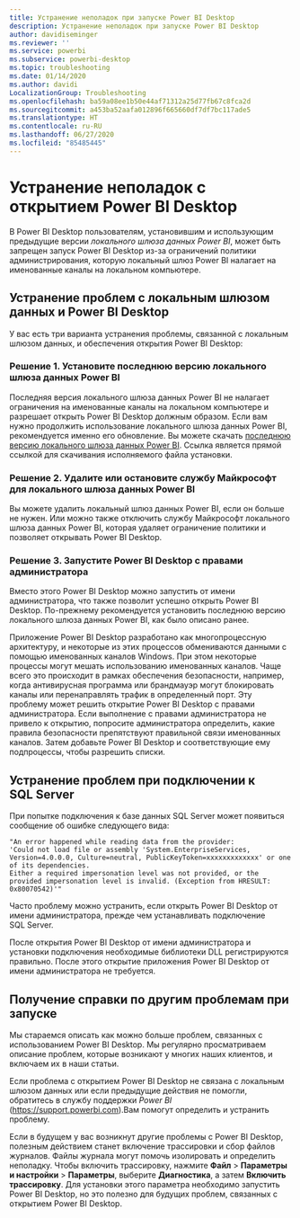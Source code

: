 ```yaml
---
title: Устранение неполадок при запуске Power BI Desktop
description: Устранение неполадок при запуске Power BI Desktop
author: davidiseminger
ms.reviewer: ''
ms.service: powerbi
ms.subservice: powerbi-desktop
ms.topic: troubleshooting
ms.date: 01/14/2020
ms.author: davidi
LocalizationGroup: Troubleshooting
ms.openlocfilehash: ba59a08ee1b50e44af71312a25d77fb67c8fca2d
ms.sourcegitcommit: a453ba52aafa012896f665660df7df7bc117ade5
ms.translationtype: HT
ms.contentlocale: ru-RU
ms.lasthandoff: 06/27/2020
ms.locfileid: "85485445"
---
```

# <a name="troubleshoot-opening-power-bi-desktop"></a>Устранение неполадок с открытием Power BI Desktop

В Power BI Desktop пользователям, установившим и использующим предыдущие версии *локального шлюза данных Power BI*, может быть запрещен запуск Power BI Desktop из-за ограничений политики администрирования, которую локальный шлюз Power BI налагает на именованные каналы на локальном компьютере.

## <a name="resolve-issues-with-the-on-premises-data-gateway-and-power-bi-desktop"></a>Устранение проблем с локальным шлюзом данных и Power BI Desktop

У вас есть три варианта устранения проблемы, связанной с локальным шлюзом данных, и обеспечения открытия Power BI Desktop:

### <a name="resolution-1-install-the-latest-version-of-power-bi-on-premises-data-gateway"></a>Решение 1. Установите последнюю версию локального шлюза данных Power BI

Последняя версия локального шлюза данных Power BI не налагает ограничения на именованные каналы на локальном компьютере и разрешает открыть Power BI Desktop должным образом. Если вам нужно продолжить использование локального шлюза данных Power BI, рекомендуется именно его обновление. Вы можете скачать [последнюю версию локального шлюза данных Power BI](https://go.microsoft.com/fwlink/?LinkId=698863). Ссылка является прямой ссылкой для скачивания исполняемого файла установки.

### <a name="resolution-2-uninstall-or-stop-the-power-bi-on-premises-data-gateway-microsoft-service"></a>Решение 2. Удалите или остановите службу Майкрософт для локального шлюза данных Power BI

Вы можете удалить локальный шлюз данных Power BI, если он больше не нужен. Или можно также отключить службу Майкрософт локального шлюза данных Power BI, которая удаляет ограничение политики и позволяет открывать Power BI Desktop.

### <a name="resolution-3-run-power-bi-desktop-with-administrator-privilege"></a>Решение 3. Запустите Power BI Desktop с правами администратора

Вместо этого Power BI Desktop можно запустить от имени администратора, что также позволит успешно открыть Power BI Desktop. По-прежнему рекомендуется установить последнюю версию локального шлюза данных Power BI, как было описано ранее.

Приложение Power BI Desktop разработано как многопроцессную архитектуру, и некоторые из этих процессов обмениваются данными с помощью именованных каналов Windows. При этом некоторые процессы могут мешать использованию именованных каналов. Чаще всего это происходит в рамках обеспечения безопасности, например, когда антивирусная программа или брандмауэр могут блокировать каналы или перенаправлять трафик в определенный порт. Эту проблему может решить открытие Power BI Desktop с правами администратора. Если выполнение с правами администратора не привело к открытию, попросите администратора определить, какие правила безопасности препятствуют правильной связи именованных каналов. Затем добавьте Power BI Desktop и соответствующие ему подпроцессы, чтобы разрешить списки.

## <a name="resolve-issues-when-connecting-to-sql-server"></a>Устранение проблем при подключении к SQL Server

При попытке подключения к базе данных SQL Server может появиться сообщение об ошибке следующего вида:

`"An error happened while reading data from the provider:`\
`'Could not load file or assembly 'System.EnterpriseServices, Version=4.0.0.0, Culture=neutral, PublicKeyToken=xxxxxxxxxxxxx' or one of its dependencies.`\
`Either a required impersonation level was not provided, or the provided impersonation level is invalid. (Exception from HRESULT: 0x80070542)'"`

Часто проблему можно устранить, если открыть Power BI Desktop от имени администратора, прежде чем устанавливать подключение SQL Server.

После открытия Power BI Desktop от имени администратора и установки подключения необходимые библиотеки DLL регистрируются правильно. После этого открытие приложения Power BI Desktop от имени администратора не требуется.

## <a name="get-help-with-other-launch-issues"></a>Получение справки по другим проблемам при запуске

Мы стараемся описать как можно больше проблем, связанных с использованием Power BI Desktop. Мы регулярно просматриваем описание проблем, которые возникают у многих наших клиентов, и включаем их в наши статьи.

Если проблема с открытием Power BI Desktop не связана с локальным шлюзом данных или если предыдущие действия не помогли, обратитесь в службу поддержки *Power BI* (<https://support.powerbi.com>).Вам помогут определить и устранить проблему.

Если в будущем у вас возникнут другие проблемы с Power BI Desktop, полезным действием станет включение трассировки и сбор файлов журналов. Файлы журнала могут помочь изолировать и определить неполадку. Чтобы включить трассировку, нажмите **Файл** > **Параметры и настройки** > **Параметры**, выберите **Диагностика**, а затем **Включить трассировку**. Для установки этого параметра необходимо запустить Power BI Desktop, но это полезно для будущих проблем, связанных с открытием Power BI Desktop.
